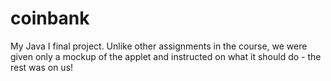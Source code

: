 # coinbank
My Java I final project.  Unlike other assignments in the course, we were given only a mockup of the applet and instructed on what it should do - the rest was on us!
